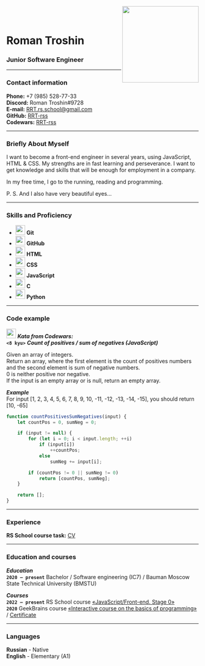 <img align="right" width="200" height="200" src="https://avatars.mds.yandex.net/get-yapic/59871/VGZkF3ZlxYdvmoi6W6cB9a2AK0-1574921074/islands-300"><br><br>

# Roman Troshin
### Junior Software Engineer

---

### Contact information

**Phone:** +7 (985) 528-77-33  
**Discord:** Roman Troshin#9728  
**E-mail:** RRT.rs.school@gmail.com  
**GitHub:** [RRT-rss](https://github.com/RRT-rss)  
**Codewars:** [RRT-rss](https://www.codewars.com/users/RRT-rss)

---

### Briefly About Myself

I want to become a front-end engineer in several years, using JavaScript, HTML & CSS. My strengths are in fast learning and perseverance. I want to get knowledge and skills that will be enough for employment in a company. 

In my free time, I go to the running, reading and programming.

P. S. And I also have very beautiful eyes...

---

### Skills and Proficiency

- <img width="25" height="25" src="https://git-scm.com/images/logos/downloads/Git-Icon-1788C.png"> **Git**
- <img width="25" height="25" src="https://cdn-icons-png.flaticon.com/512/25/25231.png"> **GitHub**
- <img width="25" height="25" src="https://e7.pngegg.com/pngimages/376/150/png-clipart-logo-html5-scalable-graphics-javascript-hi-five-logo-angle-text.png"> **HTML**
- <img width="25" height="25" src="https://upload.wikimedia.org/wikipedia/commons/thumb/d/d5/CSS3_logo_and_wordmark.svg/1200px-CSS3_logo_and_wordmark.svg.png"> **CSS**
- <img width="25" height="25" src="https://upload.wikimedia.org/wikipedia/commons/thumb/d/d4/Javascript-shield.svg/340px-Javascript-shield.svg.png"> **JavaScript**
- <img width="25" height="25" src="https://cdn.worldvectorlogo.com/logos/c-1.svg"> **C**
- <img width="25" height="25" src="https://upload.wikimedia.org/wikipedia/commons/thumb/c/c3/Python-logo-notext.svg/2048px-Python-logo-notext.svg.png"> **Python**

---

### Code example

<img width="25" height="25" src="https://www.codewars.com/packs/assets/logo.61192cf7.svg"> ***Kata from Codewars:***  
**`<8 kyu>`** ***Count of positives / sum of negatives (JavaScript)***

Given an array of integers.  
Return an array, where the first element is the count of positives numbers and the second element is sum of negative numbers.  
0 is neither positive nor negative.  
If the input is an empty array or is null, return an empty array.  

***Example***  
For input [1, 2, 3, 4, 5, 6, 7, 8, 9, 10, -11, -12, -13, -14, -15], you should return [10, -65]

```JavaScript
function countPositivesSumNegatives(input) {
    let countPos = 0, sumNeg = 0;

    if (input != null) {
        for (let i = 0; i < input.length; ++i)
            if (input[i])
                ++countPos;
            else
                sumNeg += input[i];

        if (countPos != 0 || sumNeg != 0)
            return [countPos, sumNeg];
    }

    return [];
}
```

---

### Experience

**RS School course task:** [CV](https://github.com/RRT-rss/rsschool-cv)

---

### Education and courses

***Education***  
**`2020 — present`** Bachelor / Software engineering (IC7) / Bauman Moscow State Technical University (BMSTU)  

***Courses***  
**`2022 — present`** RS School course [«JavaScript/Front-end. Stage 0»](https://rs.school/js-stage0/)  
**`2020`** GeekBrains course [«Interactive course on the basics of programming»](https://gb.ru/courses/754) / [Certificate](https://gb.ru/certificates/724400.en)

---

### Languages

**Russian** - Native  
**English** - Elementary (A1)
